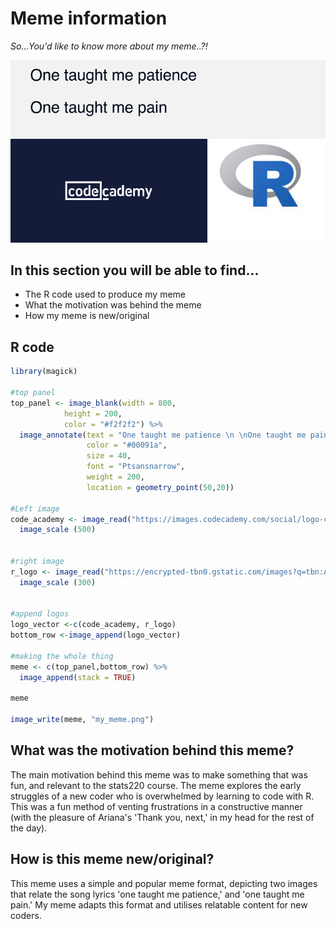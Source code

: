 # **Meme information**
*So...You'd like to know more about my meme..?!*

![](my_meme.png)

## In this section you will be able to find...
* The R code used to produce my meme
* What the motivation was behind the meme
* How my meme is new/original 

## **R code**

```r
library(magick)

#top panel 
top_panel <- image_blank(width = 800,
            height = 200,
            color = "#f2f2f2") %>%
  image_annotate(text = "One taught me patience \n \nOne taught me pain",
                 color = "#00091a",
                 size = 40,
                 font = "Ptsansnarrow",
                 weight = 200,
                 location = geometry_point(50,20))

#Left image
code_academy <- image_read("https://images.codecademy.com/social/logo-codecademy-social.png")%>%
  image_scale (500)


#right image
r_logo <- image_read("https://encrypted-tbn0.gstatic.com/images?q=tbn:ANd9GcQzkxgNUbsmMULPBNUGxbrhJQvs3YFg_ZP9ssmJQxJSerMZAT7pf1h5pRf39_W3rfMkQCc&usqp=CAU") %>%
  image_scale (300)


#append logos
logo_vector <-c(code_academy, r_logo)
bottom_row <-image_append(logo_vector)

#making the whole thing 
meme <- c(top_panel,bottom_row) %>%
  image_append(stack = TRUE)

meme

image_write(meme, "my_meme.png")
```

## **What was the motivation behind this meme?** 
The main motivation behind this meme was to make something that was fun, and relevant to the stats220 course. 
The meme explores the early struggles of a new coder who is overwhelmed by learning to code with R. 
This was a fun method of venting frustrations in a constructive manner (with the pleasure of Ariana's 'Thank you, next,' in my head for the rest of the day).  

## **How is this meme new/original?**
This meme uses a simple and popular meme format, depicting two images that relate the song lyrics 'one taught me patience,' and 'one taught me pain.'
My meme adapts this format and utilises relatable content for new coders. 
